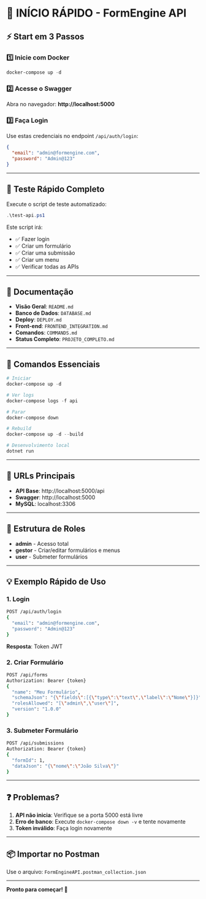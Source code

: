 # 🚀 INÍCIO RÁPIDO - FormEngine API

## ⚡ Start em 3 Passos

### 1️⃣ Inicie com Docker
```powershell
docker-compose up -d
```

### 2️⃣ Acesse o Swagger
Abra no navegador: **http://localhost:5000**

### 3️⃣ Faça Login
Use estas credenciais no endpoint `/api/auth/login`:
```json
{
  "email": "admin@formengine.com",
  "password": "Admin@123"
}
```

---

## 🎯 Teste Rápido Completo

Execute o script de teste automatizado:
```powershell
.\test-api.ps1
```

Este script irá:
- ✅ Fazer login
- ✅ Criar um formulário
- ✅ Criar uma submissão
- ✅ Criar um menu
- ✅ Verificar todas as APIs

---

## 📖 Documentação

- **Visão Geral**: `README.md`
- **Banco de Dados**: `DATABASE.md`
- **Deploy**: `DEPLOY.md`
- **Front-end**: `FRONTEND_INTEGRATION.md`
- **Comandos**: `COMMANDS.md`
- **Status Completo**: `PROJETO_COMPLETO.md`

---

## 🔧 Comandos Essenciais

```powershell
# Iniciar
docker-compose up -d

# Ver logs
docker-compose logs -f api

# Parar
docker-compose down

# Rebuild
docker-compose up -d --build

# Desenvolvimento local
dotnet run
```

---

## 📡 URLs Principais

- **API Base**: http://localhost:5000/api
- **Swagger**: http://localhost:5000
- **MySQL**: localhost:3306

---

## 🎨 Estrutura de Roles

- **admin** - Acesso total
- **gestor** - Criar/editar formulários e menus
- **user** - Submeter formulários

---

## 💡 Exemplo Rápido de Uso

### 1. Login
```bash
POST /api/auth/login
{
  "email": "admin@formengine.com",
  "password": "Admin@123"
}
```
**Resposta**: Token JWT

### 2. Criar Formulário
```bash
POST /api/forms
Authorization: Bearer {token}
{
  "name": "Meu Formulário",
  "schemaJson": "{\"fields\":[{\"type\":\"text\",\"label\":\"Nome\"}]}",
  "rolesAllowed": "[\"admin\",\"user\"]",
  "version": "1.0.0"
}
```

### 3. Submeter Formulário
```bash
POST /api/submissions
Authorization: Bearer {token}
{
  "formId": 1,
  "dataJson": "{\"nome\":\"João Silva\"}"
}
```

---

## ❓ Problemas?

1. **API não inicia**: Verifique se a porta 5000 está livre
2. **Erro de banco**: Execute `docker-compose down -v` e tente novamente
3. **Token inválido**: Faça login novamente

---

## 📦 Importar no Postman

Use o arquivo: `FormEngineAPI.postman_collection.json`

---

**Pronto para começar! 🎉**
